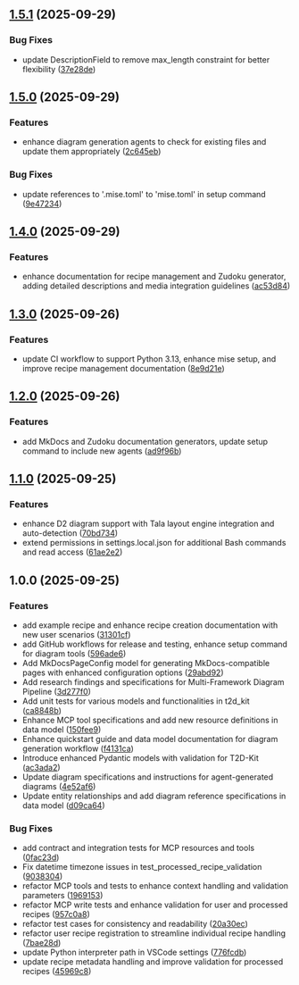 ## [1.5.1](https://github.com/afterthought/t2d-kit/compare/v1.5.0...v1.5.1) (2025-09-29)

### Bug Fixes

* update DescriptionField to remove max_length constraint for better flexibility ([37e28de](https://github.com/afterthought/t2d-kit/commit/37e28de12f57d07cdb55d0a40c7922e2ad9f12e1))

## [1.5.0](https://github.com/afterthought/t2d-kit/compare/v1.4.0...v1.5.0) (2025-09-29)

### Features

* enhance diagram generation agents to check for existing files and update them appropriately ([2c645eb](https://github.com/afterthought/t2d-kit/commit/2c645eb0842f403742740306756d65dcb66ffe05))

### Bug Fixes

* update references to '.mise.toml' to 'mise.toml' in setup command ([9e47234](https://github.com/afterthought/t2d-kit/commit/9e47234ba9c58dcbb770119a5b75d0501eea52c3))

## [1.4.0](https://github.com/afterthought/t2d-kit/compare/v1.3.0...v1.4.0) (2025-09-29)

### Features

* enhance documentation for recipe management and Zudoku generator, adding detailed descriptions and media integration guidelines ([ac53d84](https://github.com/afterthought/t2d-kit/commit/ac53d84933fcf7fb97e28e821193d50aa8a5d7f9))

## [1.3.0](https://github.com/afterthought/t2d-kit/compare/v1.2.0...v1.3.0) (2025-09-26)

### Features

* update CI workflow to support Python 3.13, enhance mise setup, and improve recipe management documentation ([8e9d21e](https://github.com/afterthought/t2d-kit/commit/8e9d21eee005a6e07f12d286fb0219cdf162fc30))

## [1.2.0](https://github.com/afterthought/t2d-kit/compare/v1.1.0...v1.2.0) (2025-09-26)

### Features

* add MkDocs and Zudoku documentation generators, update setup command to include new agents ([ad9f96b](https://github.com/afterthought/t2d-kit/commit/ad9f96b869daa6337dc2e36c41ced484ad5dd64b))

## [1.1.0](https://github.com/afterthought/t2d-kit/compare/v1.0.0...v1.1.0) (2025-09-25)

### Features

* enhance D2 diagram support with Tala layout engine integration and auto-detection ([70bd734](https://github.com/afterthought/t2d-kit/commit/70bd7344f42358522f7aaa38bea69e8119d0011b))
* extend permissions in settings.local.json for additional Bash commands and read access ([61ae2e2](https://github.com/afterthought/t2d-kit/commit/61ae2e26c98e9c34d42cf3e3f47718091cc82d83))

## 1.0.0 (2025-09-25)

### Features

* add example recipe and enhance recipe creation documentation with new user scenarios ([31301cf](https://github.com/afterthought/t2d-kit/commit/31301cfdba43cca2f71d688937541dbd35405409))
* add GitHub workflows for release and testing, enhance setup command for diagram tools ([596ade6](https://github.com/afterthought/t2d-kit/commit/596ade6456b0cbe174b81fe33a761329014c220f))
* Add MkDocsPageConfig model for generating MkDocs-compatible pages with enhanced configuration options ([29abd92](https://github.com/afterthought/t2d-kit/commit/29abd9203814599e62225590c3d3e9a81ed1b28e))
* Add research findings and specifications for Multi-Framework Diagram Pipeline ([3d277f0](https://github.com/afterthought/t2d-kit/commit/3d277f0b3a7ebd2aaa768eff652c60d71ec61bce))
* Add unit tests for various models and functionalities in t2d_kit ([ca8848b](https://github.com/afterthought/t2d-kit/commit/ca8848bee1c133d30d54638099858ec04637f321))
* Enhance MCP tool specifications and add new resource definitions in data model ([150fee9](https://github.com/afterthought/t2d-kit/commit/150fee9d8f2967c79e78ae7256182c68fc835d22))
* Enhance quickstart guide and data model documentation for diagram generation workflow ([f4131ca](https://github.com/afterthought/t2d-kit/commit/f4131caaf8ab1392204d8f072a3893f9c56e4d38))
* Introduce enhanced Pydantic models with validation for T2D-Kit ([ac3ada2](https://github.com/afterthought/t2d-kit/commit/ac3ada2cc6c30bfcfe531c021815b40af6bb4258))
* Update diagram specifications and instructions for agent-generated diagrams ([4e52af6](https://github.com/afterthought/t2d-kit/commit/4e52af69cc539cbbe0a1642b255073724bfe2240))
* Update entity relationships and add diagram reference specifications in data model ([d09ca64](https://github.com/afterthought/t2d-kit/commit/d09ca64d0e9e70e485f8240def27934d5b283e35))

### Bug Fixes

* add contract and integration tests for MCP resources and tools ([0fac23d](https://github.com/afterthought/t2d-kit/commit/0fac23dd625d3038c0b48e84b7151afd823f8a50))
* Fix datetime timezone issues in test_processed_recipe_validation ([9038304](https://github.com/afterthought/t2d-kit/commit/9038304d8d1dc10c7f5842de9a7d9f5060e56f2b))
* refactor MCP tools and tests to enhance context handling and validation parameters ([1969153](https://github.com/afterthought/t2d-kit/commit/1969153fb9c1849085fcba8d181aeb8bb1852adb))
* refactor MCP write tests and enhance validation for user and processed recipes ([957c0a8](https://github.com/afterthought/t2d-kit/commit/957c0a8a69c42a59aa78ca78887a6deb5982dd16))
* refactor test cases for consistency and readability ([20a30ec](https://github.com/afterthought/t2d-kit/commit/20a30ecda7ae18283075177f4171c2772e33c632))
* refactor user recipe registration to streamline individual recipe handling ([7bae28d](https://github.com/afterthought/t2d-kit/commit/7bae28d90412d79ee4af5a5cc0b21133892c9026))
* update Python interpreter path in VSCode settings ([776fcdb](https://github.com/afterthought/t2d-kit/commit/776fcdbd8da0d8e210953b206fff2a9e41c0f3db))
* update recipe metadata handling and improve validation for processed recipes ([45969c8](https://github.com/afterthought/t2d-kit/commit/45969c8c5e20b11fcc6640d4763db8b262f4df2c))
